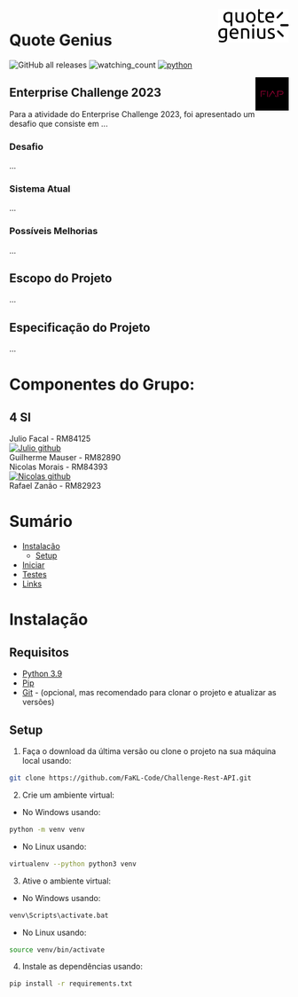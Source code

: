 <a>
    <img src="quote_genius_logo.png" alt="Quote Genius logo" title="Quote Genius" align="right" height="60" />
</a>

# Quote Genius

![GitHub all releases](https://img.shields.io/github/downloads/FaKL-Code/Challenge-Rest-API/total)
<img src="https://komarev.com/ghpvc/?username=FaKL-Code&color=brightgreen" alt="watching_count" />
[![python](https://img.shields.io/badge/Python-3.9-3776AB.svg?style=flat&logo=python&logoColor=white)](https://www.python.org)


<a href="https://www.fiap.com.br">
    <img src="fiap.png" alt="FIAP logo" title="FIAP" align="right" height="60" />
</a>

## Enterprise Challenge 2023

Para a atividade do Enterprise Challenge 2023, foi apresentado um desafio que consiste em ...

### Desafio

...

### Sistema Atual

...

### Possíveis Melhorias
...

## Escopo do Projeto

...

## Especificação do Projeto

...

# Componentes do Grupo:

## 4 SI
Julio Facal - RM84125 \
[![Julio github](https://img.shields.io/badge/GitHub-FaKL--Code-181717.svg?style=flat&logo=github)](https://github.com/FaKL-Code) \
Guilherme Mauser - RM82890 \
Nicolas Morais - RM84393 \
[![Nicolas github](https://img.shields.io/badge/GitHub-nicmorais-181717.svg?style=flat&logo=github)](https://github.com/nicmorais) \
Rafael Zanão - RM82923


# Sumário

- [Instalação](#instalação)
    - [Setup](#setup)
- [Iniciar](#iniciar)
- [Testes](#testes)
- [Links](#links)

# Instalação

## Requisitos

- [Python 3.9](https://www.python.org/downloads/)
- [Pip](https://pip.pypa.io/en/stable/installing/)
- [Git](https://git-scm.com/downloads) - (opcional, mas recomendado para clonar o projeto e atualizar as versões)

## Setup
1. Faça o download da última versão ou clone o projeto na sua máquina local usando:
```bash
git clone https://github.com/FaKL-Code/Challenge-Rest-API.git
```

2. Crie um ambiente virtual:

- No Windows usando:

```bash
python -m venv venv
``` 
- No Linux usando:

```bash
virtualenv --python python3 venv
```
3. Ative o ambiente virtual:

- No Windows usando:

```bash
venv\Scripts\activate.bat
```
- No Linux usando:

```bash
source venv/bin/activate
```

4. Instale as dependências usando:
```bash
pip install -r requirements.txt
```
